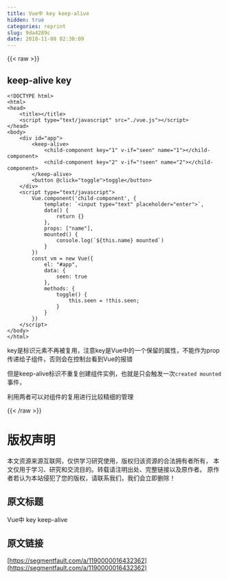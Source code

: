 ```yaml
---
title: Vue中 key keep-alive
hidden: true
categories: reprint
slug: 9da4289c
date: 2018-11-08 02:30:09
---
```


{{< raw >}}
<h2 id="articleHeader0">keep-alive key</h2><div class="widget-codetool" style="display:none"><div class="widget-codetool--inner"><span class="selectCode code-tool" data-toggle="tooltip" data-placement="top" title="" data-original-title="&#x5168;&#x9009;"></span> <span type="button" class="copyCode code-tool" data-toggle="tooltip" data-placement="top" data-clipboard-text="&lt;!DOCTYPE html&gt;
&lt;html&gt;
&lt;head&gt;
    &lt;title&gt;&lt;/title&gt;
    &lt;script type=&quot;text/javascript&quot; src=&quot;./vue.js&quot;&gt;&lt;/script&gt;
&lt;/head&gt;
&lt;body&gt;
    &lt;div id=&quot;app&quot;&gt;
        &lt;keep-alive&gt;
            &lt;child-component key=&quot;1&quot; v-if=&quot;seen&quot; name=&quot;1&quot;&gt;&lt;/child-component&gt;
            &lt;child-component key=&quot;2&quot; v-if=&quot;!seen&quot; name=&quot;2&quot;&gt;&lt;/child-component&gt;
        &lt;/keep-alive&gt;
        &lt;button @click=&quot;toggle&quot;&gt;toggle&lt;/button&gt;
    &lt;/div&gt;
    &lt;script type=&quot;text/javascript&quot;&gt;
        Vue.component(&apos;child-component&apos;, {
            template: `&lt;input type=&quot;text&quot; placeholder=&quot;enter&quot;&gt;`,
            data() {
                return {}
            },
            props: [&quot;name&quot;],
            mounted() {
                console.log(`${this.name} mounted`)
            }
        })
        const vm = new Vue({
            el: &quot;#app&quot;,
            data: {
                seen: true
            },
            methods: {
                toggle() {
                    this.seen = !this.seen;
                }
            }
        })
    &lt;/script&gt;
&lt;/body&gt;
&lt;/html&gt;" title="" data-original-title="&#x590D;&#x5236;"></span> <span type="button" class="saveToNote code-tool" data-toggle="tooltip" data-placement="top" title="" data-original-title="&#x653E;&#x8FDB;&#x7B14;&#x8BB0;"></span></div></div><pre class="xml hljs"><code class="html"><span class="hljs-meta">&lt;!DOCTYPE html&gt;</span>
<span class="hljs-tag">&lt;<span class="hljs-name">html</span>&gt;</span>
<span class="hljs-tag">&lt;<span class="hljs-name">head</span>&gt;</span>
    <span class="hljs-tag">&lt;<span class="hljs-name">title</span>&gt;</span><span class="hljs-tag">&lt;/<span class="hljs-name">title</span>&gt;</span>
    <span class="hljs-tag">&lt;<span class="hljs-name">script</span> <span class="hljs-attr">type</span>=<span class="hljs-string">&quot;text/javascript&quot;</span> <span class="hljs-attr">src</span>=<span class="hljs-string">&quot;./vue.js&quot;</span>&gt;</span><span class="undefined"></span><span class="hljs-tag">&lt;/<span class="hljs-name">script</span>&gt;</span>
<span class="hljs-tag">&lt;/<span class="hljs-name">head</span>&gt;</span>
<span class="hljs-tag">&lt;<span class="hljs-name">body</span>&gt;</span>
    <span class="hljs-tag">&lt;<span class="hljs-name">div</span> <span class="hljs-attr">id</span>=<span class="hljs-string">&quot;app&quot;</span>&gt;</span>
        <span class="hljs-tag">&lt;<span class="hljs-name">keep-alive</span>&gt;</span>
            <span class="hljs-tag">&lt;<span class="hljs-name">child-component</span> <span class="hljs-attr">key</span>=<span class="hljs-string">&quot;1&quot;</span> <span class="hljs-attr">v-if</span>=<span class="hljs-string">&quot;seen&quot;</span> <span class="hljs-attr">name</span>=<span class="hljs-string">&quot;1&quot;</span>&gt;</span><span class="hljs-tag">&lt;/<span class="hljs-name">child-component</span>&gt;</span>
            <span class="hljs-tag">&lt;<span class="hljs-name">child-component</span> <span class="hljs-attr">key</span>=<span class="hljs-string">&quot;2&quot;</span> <span class="hljs-attr">v-if</span>=<span class="hljs-string">&quot;!seen&quot;</span> <span class="hljs-attr">name</span>=<span class="hljs-string">&quot;2&quot;</span>&gt;</span><span class="hljs-tag">&lt;/<span class="hljs-name">child-component</span>&gt;</span>
        <span class="hljs-tag">&lt;/<span class="hljs-name">keep-alive</span>&gt;</span>
        <span class="hljs-tag">&lt;<span class="hljs-name">button</span> @<span class="hljs-attr">click</span>=<span class="hljs-string">&quot;toggle&quot;</span>&gt;</span>toggle<span class="hljs-tag">&lt;/<span class="hljs-name">button</span>&gt;</span>
    <span class="hljs-tag">&lt;/<span class="hljs-name">div</span>&gt;</span>
    <span class="hljs-tag">&lt;<span class="hljs-name">script</span> <span class="hljs-attr">type</span>=<span class="hljs-string">&quot;text/javascript&quot;</span>&gt;</span><span class="javascript">
        Vue.component(<span class="hljs-string">&apos;child-component&apos;</span>, {
            <span class="hljs-attr">template</span>: <span class="hljs-string">`&lt;input type=&quot;text&quot; placeholder=&quot;enter&quot;&gt;`</span>,
            data() {
                <span class="hljs-keyword">return</span> {}
            },
            <span class="hljs-attr">props</span>: [<span class="hljs-string">&quot;name&quot;</span>],
            mounted() {
                <span class="hljs-built_in">console</span>.log(<span class="hljs-string">`<span class="hljs-subst">${<span class="hljs-keyword">this</span>.name}</span> mounted`</span>)
            }
        })
        <span class="hljs-keyword">const</span> vm = <span class="hljs-keyword">new</span> Vue({
            <span class="hljs-attr">el</span>: <span class="hljs-string">&quot;#app&quot;</span>,
            <span class="hljs-attr">data</span>: {
                <span class="hljs-attr">seen</span>: <span class="hljs-literal">true</span>
            },
            <span class="hljs-attr">methods</span>: {
                toggle() {
                    <span class="hljs-keyword">this</span>.seen = !<span class="hljs-keyword">this</span>.seen;
                }
            }
        })
    </span><span class="hljs-tag">&lt;/<span class="hljs-name">script</span>&gt;</span>
<span class="hljs-tag">&lt;/<span class="hljs-name">body</span>&gt;</span>
<span class="hljs-tag">&lt;/<span class="hljs-name">html</span>&gt;</span></code></pre><p>key&#x662F;&#x6807;&#x8BC6;&#x5143;&#x7D20;&#x4E0D;&#x518D;&#x88AB;&#x590D;&#x7528;&#xFF0C;&#x6CE8;&#x610F;key&#x662F;Vue&#x4E2D;&#x7684;&#x4E00;&#x4E2A;&#x4FDD;&#x7559;&#x7684;&#x5C5E;&#x6027;&#xFF0C;&#x4E0D;&#x80FD;&#x4F5C;&#x4E3A;prop&#x4F20;&#x9012;&#x7ED9;&#x5B50;&#x7EC4;&#x4EF6;&#xFF0C;&#x5426;&#x5219;&#x4F1A;&#x5728;&#x63A7;&#x5236;&#x53F0;&#x770B;&#x5230;Vue&#x7684;&#x62A5;&#x9519;</p><p>&#x4F46;&#x662F;keep-alive&#x6807;&#x8BC6;&#x4E0D;&#x91CD;&#x590D;&#x521B;&#x5EFA;&#x7EC4;&#x4EF6;&#x5B9E;&#x4F8B;&#xFF0C;&#x4E5F;&#x5C31;&#x662F;&#x53EA;&#x4F1A;&#x89E6;&#x53D1;&#x4E00;&#x6B21;<code>created mounted</code>&#x4E8B;&#x4EF6;&#xFF0C;</p><p>&#x5229;&#x7528;&#x4E24;&#x8005;&#x53EF;&#x4EE5;&#x5BF9;&#x7EC4;&#x4EF6;&#x7684;&#x590D;&#x7528;&#x8FDB;&#x884C;&#x6BD4;&#x8F83;&#x7CBE;&#x7EC6;&#x7684;&#x7BA1;&#x7406;</p>
{{< /raw >}}

# 版权声明
本文资源来源互联网，仅供学习研究使用，版权归该资源的合法拥有者所有，
本文仅用于学习、研究和交流目的。转载请注明出处、完整链接以及原作者。
原作者若认为本站侵犯了您的版权，请联系我们，我们会立即删除！

## 原文标题
Vue中 key keep-alive

## 原文链接
[https://segmentfault.com/a/1190000016432362](https://segmentfault.com/a/1190000016432362)

